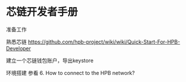 # 芯链开发者手册
准备工作

  熟悉芯链 https://github.com/hpb-project/wiki/wiki/Quick-Start-For-HPB-Developer
  
  建立一个芯链钱包账户，导出keystore
  
  环境搭建 参看 6. How to connect to the HPB network?
